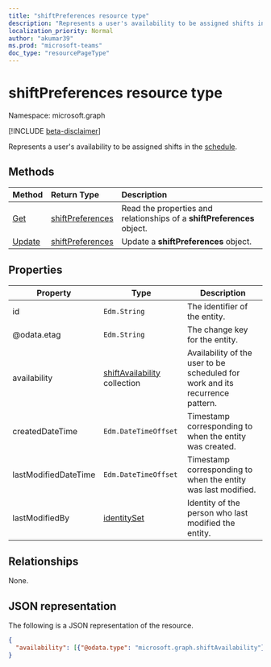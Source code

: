 ```yaml
---
title: "shiftPreferences resource type"
description: "Represents a user's availability to be assigned shifts in the schedule."
localization_priority: Normal
author: "akumar39"
ms.prod: "microsoft-teams"
doc_type: "resourcePageType"
---
```


# shiftPreferences resource type

Namespace: microsoft.graph

[!INCLUDE [beta-disclaimer](../../includes/beta-disclaimer.md)]

Represents a user's availability to be assigned shifts in the [schedule](schedule.md).

## Methods

| Method       | Return Type | Description |
|:-------------|:------------|:------------|
| [Get](../api/shiftpreferences-get.md) | [shiftPreferences](shiftpreferences.md) | Read the properties and relationships of a **shiftPreferences** object. |
| [Update](../api/shiftpreferences-put.md) | [shiftPreferences](shiftpreferences.md) | Update a **shiftPreferences** object. |

## Properties

|Property          |Type           |Description                                                                                                                                      |
|--------------|---------------|-------------------------------------------------------------------------------------------------------------------------------------------------|
| id | `Edm.String` | The identifier of the entity. |
| @odata.etag | `Edm.String` | The change key for the entity. |
| availability | [shiftAvailability](shiftavailability.md) collection | Availability of the user to be scheduled for work and its recurrence pattern. |
| createdDateTime | `Edm.DateTimeOffset` | Timestamp corresponding to when the entity was created. |
| lastModifiedDateTime | `Edm.DateTimeOffset` | Timestamp corresponding to when the entity was last modified. |
| lastModifiedBy | [identitySet](identityset.md) | Identity of the person who last modified the entity. |

## Relationships

None.

## JSON representation

The following is a JSON representation of the resource.

<!-- {
  "blockType": "resource",
  "optionalProperties": [

  ],
  "@odata.type": "microsoft.graph.shiftPreferences",
  "baseType": "microsoft.graph.changeTrackedEntity"
}-->

```json
{
  "availability": [{"@odata.type": "microsoft.graph.shiftAvailability"}]
}
```

<!-- uuid: 16cd6b66-4b1a-43a1-adaf-3a886856ed98
2019-02-04 14:57:30 UTC -->
<!-- {
  "type": "#page.annotation",
  "description": "shiftPreferences resource",
  "keywords": "",
  "section": "documentation",
  "tocPath": ""
}-->


